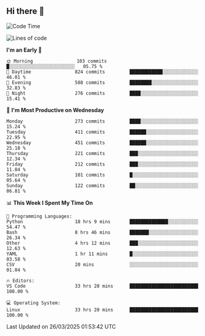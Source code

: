 ## Hi there 👋

<!--
**Wangmerlyn/Wangmerlyn** is a ✨ _special_ ✨ repository because its `README.md` (this file) appears on your GitHub profile.

Here are some ideas to get you started:

- 🔭 I’m currently working on ...
- 🌱 I’m currently learning ...
- 👯 I’m looking to collaborate on ...
- 🤔 I’m looking for help with ...
- 💬 Ask me about ...
- 📫 How to reach me: ...
- 😄 Pronouns: ...
- ⚡ Fun fact: ...
-->
<!--START_SECTION:waka-->
![Code Time](http://img.shields.io/badge/Code%20Time-128%20hrs%2024%20mins-blue)

![Lines of code](https://img.shields.io/badge/From%20Hello%20World%20I%27ve%20Written-8.9%20million%20lines%20of%20code-blue)

**I'm an Early 🐤** 

```text
🌞 Morning                103 commits         █░░░░░░░░░░░░░░░░░░░░░░░░   05.75 % 
🌆 Daytime                824 commits         ████████████░░░░░░░░░░░░░   46.01 % 
🌃 Evening                588 commits         ████████░░░░░░░░░░░░░░░░░   32.83 % 
🌙 Night                  276 commits         ████░░░░░░░░░░░░░░░░░░░░░   15.41 % 
```
📅 **I'm Most Productive on Wednesday** 

```text
Monday                   273 commits         ████░░░░░░░░░░░░░░░░░░░░░   15.24 % 
Tuesday                  411 commits         ██████░░░░░░░░░░░░░░░░░░░   22.95 % 
Wednesday                451 commits         ██████░░░░░░░░░░░░░░░░░░░   25.18 % 
Thursday                 221 commits         ███░░░░░░░░░░░░░░░░░░░░░░   12.34 % 
Friday                   212 commits         ███░░░░░░░░░░░░░░░░░░░░░░   11.84 % 
Saturday                 101 commits         █░░░░░░░░░░░░░░░░░░░░░░░░   05.64 % 
Sunday                   122 commits         ██░░░░░░░░░░░░░░░░░░░░░░░   06.81 % 
```


📊 **This Week I Spent My Time On** 

```text
💬 Programming Languages: 
Python                   18 hrs 9 mins       ██████████████░░░░░░░░░░░   54.47 % 
Bash                     8 hrs 46 mins       ███████░░░░░░░░░░░░░░░░░░   26.34 % 
Other                    4 hrs 12 mins       ███░░░░░░░░░░░░░░░░░░░░░░   12.63 % 
YAML                     1 hr 11 mins        █░░░░░░░░░░░░░░░░░░░░░░░░   03.58 % 
CSV                      20 mins             ░░░░░░░░░░░░░░░░░░░░░░░░░   01.04 % 

🔥 Editors: 
VS Code                  33 hrs 20 mins      █████████████████████████   100.00 % 

💻 Operating System: 
Linux                    33 hrs 20 mins      █████████████████████████   100.00 % 
```


 Last Updated on 26/03/2025 01:53:42 UTC
<!--END_SECTION:waka-->
